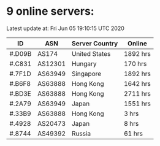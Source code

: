 # 9 online servers:

Latest update at: Fri Jun 05 19:10:15 UTC 2020

| ID | ASN | Server Country | Online |
| -- | --- | -------------- | ------ |
| #.D09B | AS174 | United States | 1892 hrs |
| #.C831 | AS12301 | Hungary | 170 hrs |
| #.7F1D | AS63949 | Singapore | 1892 hrs |
| #.B6F8 | AS63888 | Hong Kong | 1642 hrs |
| #.BD3E | AS63888 | Hong Kong | 2711 hrs |
| #.2A79 | AS63949 | Japan | 1551 hrs |
| #.33B9 | AS63888 | Hong Kong | 3 hrs |
| #.4928 | AS20473 | Japan | 8 hrs |
| #.8744 | AS49392 | Russia | 61 hrs |

